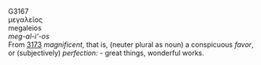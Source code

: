 <body>
  <p>G3167<br>  μεγαλεῖος  <br> megaleios  <br><i>meg-al-i‘-os </i><br>From <a href="g3173.htm">3173</a>  <i>magnificent</i>, that is, (neuter plural as noun) a conspicuous <i>favor</i>, or (subjectively) <i>perfection:</i> - great things, wonderful works.<br></p>
 </body>